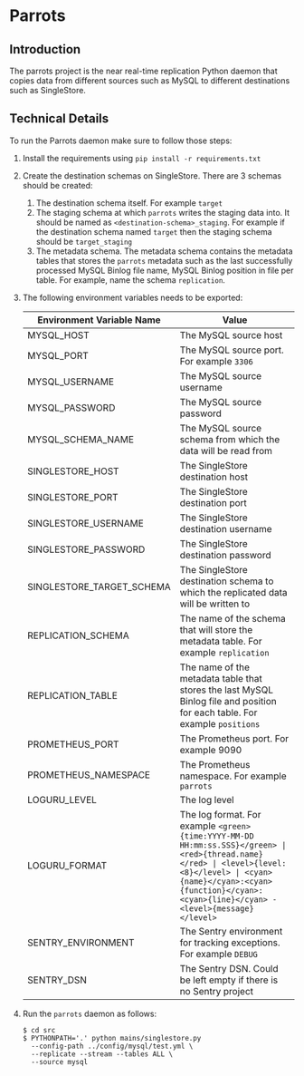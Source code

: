 # Parrots

## Introduction

The parrots project is the near real-time replication Python daemon that copies data from different sources such as MySQL to different destinations such as SingleStore.

## Technical Details

To run the Parrots daemon make sure to follow those steps:

1. Install the requirements using `pip install -r requirements.txt`
1. Create the destination schemas on SingleStore. There are 3 schemas should be created:
    1. The destination schema itself. For example `target`
    1. The staging schema at which `parrots` writes the staging data into. It should be named as `<destination-schema>_staging`. For example if the destination schema named `target` then the staging schema should be `target_staging`
    1. The metadata schema. The metadata schema contains the metadata tables that stores the `parrots` metadata such as the last successfully processed MySQL Binlog file name, MySQL Binlog position in file per table. For example, name the schema `replication`.
1. The following environment variables needs to be exported:

    | Environment Variable Name | Value                                                                                                                                                                                                                               |
    |---------------------------|-------------------------------------------------------------------------------------------------------------------------------------------------------------------------------------------------------------------------------------|
    | MYSQL_HOST                | The MySQL source host                                                                                                                                                                                                               |
    | MYSQL_PORT                | The MySQL source port. For example `3306`                                                                                                                                                                                           |
    | MYSQL_USERNAME            | The MySQL source username                                                                                                                                                                                                           |
    | MYSQL_PASSWORD            | The MySQL source password                                                                                                                                                                                                           |
    | MYSQL_SCHEMA_NAME         | The MySQL source schema from which the data will be read from                                                                                                                                                                       |
    | SINGLESTORE_HOST          | The SingleStore destination host                                                                                                                                                                                                    |
    | SINGLESTORE_PORT          | The SingleStore destination port                                                                                                                                                                                                    |
    | SINGLESTORE_USERNAME      | The SingleStore destination username                                                                                                                                                                                                |
    | SINGLESTORE_PASSWORD      | The SingleStore destination password                                                                                                                                                                                                |
    | SINGLESTORE_TARGET_SCHEMA | The SingleStore destination schema to which the replicated data will be written to                                                                                                                                                  |
    | REPLICATION_SCHEMA        | The name of the schema that will store the metadata table. For example `replication`                                                                                                                                                |
    | REPLICATION_TABLE         | The name of the metadata table that stores the last MySQL Binlog file and position for each table. For example `positions`                                                                                                          |
    | PROMETHEUS_PORT           | The Prometheus port. For example 9090                                                                                                                                                                                               |
    | PROMETHEUS_NAMESPACE      | The Prometheus namespace. For example `parrots`                                                                                                                                                                                     |
    | LOGURU_LEVEL              | The log level                                                                                                                                                                                                                       |
    | LOGURU_FORMAT             | The log format. For example `<green>{time:YYYY-MM-DD HH:mm:ss.SSS}</green> \| <red>{thread.name}</red> \| <level>{level: <8}</level> \| <cyan>{name}</cyan>:<cyan>{function}</cyan>:<cyan>{line}</cyan> - <level>{message}</level>` |
    | SENTRY_ENVIRONMENT        | The Sentry environment for tracking exceptions. For example `DEBUG`                                                                                                                                                                 |
    | SENTRY_DSN                | The Sentry DSN. Could be left empty if there is no Sentry project                                                                                                                                                                   |

1. Run the `parrots` daemon as follows:
     ```shell script
    $ cd src
    $ PYTHONPATH='.' python mains/singlestore.py 
       --config-path ../config/mysql/test.yml \
       --replicate --stream --tables ALL \
       --source mysql
    ```

